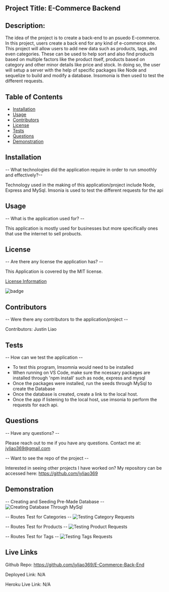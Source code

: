 ## Project Title: E-Commerce Backend

  ## Description:
  The idea of the project is to create a back-end to an psuedo E-commerce. In this project, users create a back end for any kind of e-commerce site. This project will allow users to add new data such as products, tags, and even categories. These can be used to help sort and also find products based on multiple factors like the product itself, products based on category and other minor details like price and stock. In doing so, the user will setup a server with the help of specific packages like Node and sequelize to build and modify a database. Insomonia is then used to test the different requests.

  ## Table of Contents
  * [Installation](#installation)
  * [Usage](#usage)
  * [Contributors](#contributors)
  * [License](#license)
  * [Tests](#tests)
  * [Questions](#questions)
  * [Demonstration](#demonstration)
  
  ## Installation
  -- What technologies did the application require in order to run smoothly and effectively?--

  Technology used in the making of this application/project include Node, Express and MySql. Imsonia is used to test the different requests for the api

  ## Usage
  -- What is the application used for? --

  This application is mostly used for businesses but more specifically ones that use the internet to sell probucts.

  ## License
  -- Are there any license the application has? --

  This Application is covered by the MIT license.

  [License Information](https://opensource.org/licenses/MIT)

  ![badge](https://img.shields.io/static/v1?label=License&message=MIT&color=success)


  ## Contributors
  -- Were there any contributors to the application/project --

  Contributors: Justin Liao


  ## Tests
  -- How can we test the application --

  * To test this program, Imsomnia would need to be installed
  * When running on VS Code, make sure the ncessary packages are installed through 'npm install' such as node, express and mysql
  * Once the packages were installed, run the seeds through MySql to create the Database
  * Once the database is created, create a link to the local host.
  * Once the app if listening to the local host, use imsonia to perform the requests for each api.


  ## Questions
  -- Have any questions? --

  Please reach out to me if you have any questions. Contact me at: jyliao369@gmail.com

  -- Want to see the repo of the project --

  Interested in seeing other projects I have worked on? My repository can be accessed here: 
  https://github.com/jyliao369


  ## Demonstration
  -- Creating and Seeding Pre-Made Database --
  ![Creating Database Through MySql](screenshots/)


  -- Routes Test for Categories --
  ![Testing Category Requests](screenshots/)


  -- Routes Test for Products --
  ![Testing Product Requests](screenshots/)


  -- Routes Test for Tags --
  ![Testing Tags Requests](screenshots/)

  
  ## Live Links

  Github Repo: https://github.com/jyliao369/E-Commerce-Back-End

  Deployed Link: N/A

  Heroku Live Link: N/A

  